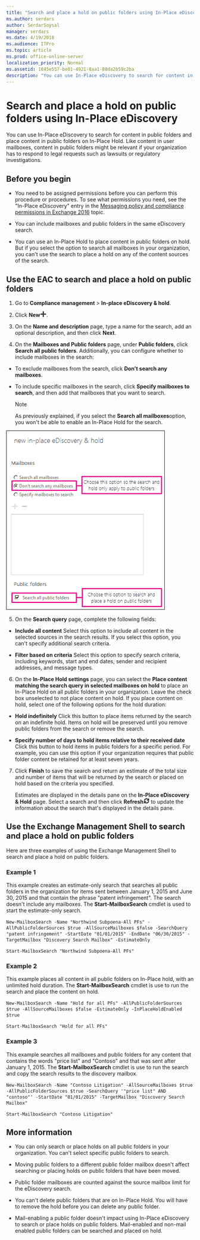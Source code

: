 ```yaml
---
title: "Search and place a hold on public folders using In-Place eDiscovery"
ms.author: serdars
author: SerdarSoysal
manager: serdars
ms.date: 4/19/2018
ms.audience: ITPro
ms.topic: article
ms.prod: office-online-server
localization_priority: Normal
ms.assetid: 1845e557-be01-4921-8aa1-88da2b59c2ba
description: "You can use In-Place eDiscovery to search for content in public folders and place content in public folders on In-Place Hold. Like content in user mailboxes, content in public folders might be relevant if your organization has to respond to legal requests such as lawsuits or regulatory investigations."
---
```


# Search and place a hold on public folders using In-Place eDiscovery

You can use In-Place eDiscovery to search for content in public folders and place content in public folders on In-Place Hold. Like content in user mailboxes, content in public folders might be relevant if your organization has to respond to legal requests such as lawsuits or regulatory investigations.
  
## Before you begin

- You need to be assigned permissions before you can perform this procedure or procedures. To see what permissions you need, see the "In-Place eDiscovery" entry in the [Messaging policy and compliance permissions in Exchange 2016](../../permissions/feature-permissions/policy-and-compliance-permissions.md) topic. 
    
- You can include mailboxes and public folders in the same eDiscovery search.
    
- You can use an In-Place Hold to place content in public folders on hold. But if you select the option to search all mailboxes in your organization, you can't use the search to place a hold on any of the content sources of the search.
    
## Use the EAC to search and place a hold on public folders

1. Go to **Compliance management** > **In-place eDiscovery &amp; hold**.
    
2. Click **New**![Add icon](../../media/ITPro_EAC_AddIcon.png).
    
3. On the **Name and description** page, type a name for the search, add an optional description, and then click **Next**.
    
4. On the **Mailboxes and Public folders** page, under **Public folders**, click **Search all public folders**. Additionally, you can configure whether to include mailboxes in the search:
    
  - To exclude mailboxes from the search, click **Don't search any mailboxes**.
    
  - To include specific mailboxes in the search, click **Specify mailboxes to search**, and then add that mailboxes that you want to search.
    
    > [!NOTE]
    > As previously explained, if you select the **Search all mailboxes**option, you won't be able to enable an In-Place Hold for the search. 
  
![Use In-Place eDiscovery to search and place a hold on public folders](../../media/TA_MRM_SearchPublicFolders.gif)
  
5. On the **Search query** page, complete the following fields: 
    
  - **Include all content** Select this option to include all content in the selected sources in the search results. If you select this option, you can't specify additional search criteria. 
    
  - **Filter based on criteria** Select this option to specify search criteria, including keywords, start and end dates, sender and recipient addresses, and message types. 
    
6. On the **In-Place Hold settings** page, you can select the **Place content matching the search query in selected mailboxes on hold** to place an In-Place Hold on all public folders in your organization. Leave the check box unselected to not place content on hold. If you place content on hold, select one of the following options for the hold duration: 
    
  - **Hold indefinitely** Click this button to place items returned by the search on an indefinite hold. Items on hold will be preserved until you remove public folders from the search or remove the search. 
    
  - **Specify number of days to hold items relative to their received date** Click this button to hold items in public folders for a specific period. For example, you can use this option if your organization requires that public folder content be retained for at least seven years. 
    
7. Click **Finish** to save the search and return an estimate of the total size and number of items that will be returned by the search or placed on hold based on the criteria you specified. 
    
    Estimates are displayed in the details pane on the **In-Place eDiscovery &amp; Hold** page. Select a search and then click **Refresh**![Refresh icon](../../media/ITPro_EAC_RefreshIcon.png) to update the information about the search that's displayed in the details pane. 
    
## Use the Exchange Management Shell to search and place a hold on public folders

Here are three examples of using the Exchange Management Shell to search and place a hold on public folders.
  
### Example 1

This example creates an estimate-only search that searches all public folders in the organization for items sent between January 1, 2015 and June 30, 2015 and that contain the phrase "patent infringement". The search doesn't include any mailboxes. The **Start-MailboxSearch** cmdlet is used to start the estimate-only search. 
  
```
New-MailboxSearch -Name "Northwind Subpoena-All PFs" -AllPublicFolderSources $true -AllSourceMailboxes $false -SearchQuery "patent infringement" -StartDate "01/01/2015" -EndDate "06/30/2015" -TargetMailbox "Discovery Search Mailbox" -EstimateOnly
```

```
Start-MailboxSearch "Northwind Subpoena-All PFs"
```

### Example 2

This example places all content in all public folders on In-Place hold, with an unlimited hold duration. The **Start-MailboxSearch** cmdlet is use to run the search and place the content on hold. 
  
```
New-MailboxSearch -Name "Hold for all PFs" -AllPublicFolderSources $true -AllSourceMailboxes $false -EstimateOnly -InPlaceHoldEnabled $true
```

```
Start-MailboxSearch "Hold for all PFs"
```

### Example 3

This example searches all mailboxes and public folders for any content that contains the words "price list" and "Contoso" and that was sent after January 1, 2015. The **Start-MailboxSearch** cmdlet is use to run the search and copy the search results to the discovery mailbox. 
  
```
New-MailboxSearch -Name "Contoso Litigation" -AllSourceMailboxes $true -AllPublicFolderSources $true -SearchQuery '"price list" AND "contoso"' -StartDate "01/01/2015" -TargetMailbox "Discovery Search Mailbox"
```

```
Start-MailboxSearch "Contoso Litigation"
```

## More information

- You can only search or place holds on all public folders in your organization. You can't select specific public folders to search.
    
- Moving public folders to a different public folder mailbox doesn't affect searching or placing holds on public folders that have been moved.
    
- Public folder mailboxes are counted against the source mailbox limit for the eDiscovery search.
    
- You can't delete public folders that are on In-Place Hold. You will have to remove the hold before you can delete any public folder.
    
- Mail-enabling a public folder doesn't impact using In-Place eDiscovery to search or place holds on public folders. Mail-enabled and non-mail enabled public folders can be searched and placed on hold.
    

